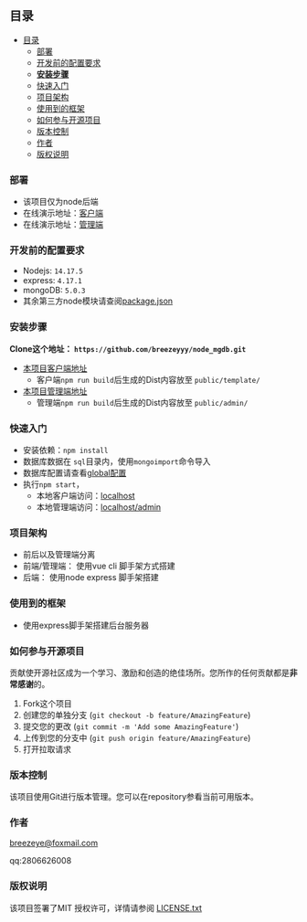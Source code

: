 
<br />

## 目录
  - [目录](#目录)
    - [部署](#部署)
    - [开发前的配置要求](#开发前的配置要求)
    - [**安装步骤**](#安装步骤)
    - [快速入门](#快速入门)
    - [项目架构](#项目架构)
    - [使用到的框架](#使用到的框架)
    - [如何参与开源项目](#如何参与开源项目)
    - [版本控制](#版本控制)
    - [作者](#作者)
    - [版权说明](#版权说明)


### 部署
- 该项目仅为node后端
- 在线演示地址：[客户端](http://101.35.125.222)
- 在线演示地址：[管理端](http://101.35.125.222/admin)

### 开发前的配置要求

- Nodejs: `14.17.5`
- express: `4.17.1`
- mongoDB: `5.0.3`
- 其余第三方node模块请查阅[package.json](https://github.com/breezeyyy/node_mgdb/blob/master/package.json)
  
### 安装步骤

**Clone这个地址： `https://github.com/breezeyyy/node_mgdb.git`**
- [本项目客户端地址](https://github.com/breezeyyy/news)
  - 客户端`npm run build`后生成的Dist内容放至 `public/template/`
- [本项目管理端地址](https://github.com/breezeyyy/newsAdmin)
  - 管理端`npm run build`后生成的Dist内容放至 `public/admin/`

### 快速入门

- 安装依赖：`npm install`
- 数据库数据在 `sql`目录内，使用`mongoimport`命令导入
- 数据库配置请查看[global配置](https://github.com/breezeyyy/node_mgdb/blob/master/config/global.js)
- 执行`npm start`，
  - 本地客户端访问：[localhost](http://localhost)
  - 本地管理端访问：[localhost/admin](http://localhost/admin)

### 项目架构

- 前后以及管理端分离
- 前端/管理端： 使用vue cli 脚手架方式搭建
- 后端： 使用node express 脚手架搭建

### 使用到的框架

- 使用express脚手架搭建后台服务器

### 如何参与开源项目

贡献使开源社区成为一个学习、激励和创造的绝佳场所。您所作的任何贡献都是**非常感谢**的。


1. Fork这个项目
2. 创建您的单独分支 (`git checkout -b feature/AmazingFeature`)
3. 提交您的更改 (`git commit -m 'Add some AmazingFeature'`)
4. 上传到您的分支中 (`git push origin feature/AmazingFeature`)
5. 打开拉取请求



### 版本控制

该项目使用Git进行版本管理。您可以在repository参看当前可用版本。

### 作者

breezeye@foxmail.com

qq:2806626008  

### 版权说明

该项目签署了MIT 授权许可，详情请参阅 [LICENSE.txt](https://github.com/shaojintian/Best_README_template/blob/master/LICENSE.txt)


<!-- links -->
[your-project-path]:breezeyyy/node_mgdb
[contributors-shield]: https://img.shields.io/github/contributors/breezeyyy/node_mgdb.svg?style=flat-square
[contributors-url]: https://github.com/breezeyyy/node_mgdb/graphs/contributors
[forks-shield]: https://img.shields.io/github/forks/breezeyyy/node_mgdb.svg?style=flat-square
[forks-url]: https://github.com/breezeyyy/node_mgdb/network/members
[stars-shield]: https://img.shields.io/github/stars/breezeyyy/node_mgdb.svg?style=flat-square
[stars-url]: https://github.com/breezeyyy/node_mgdb/stargazers
[issues-shield]: https://img.shields.io/github/issues/breezeyyy/node_mgdb.svg?style=flat-square
[issues-url]: https://img.shields.io/github/issues/breezeyyy/node_mgdb.svg
[license-shield]: https://img.shields.io/github/license/breezeyyy/node_mgdb.svg?style=flat-square
[license-url]: https://github.com/breezeyyy/node_mgdb/blob/master/LICENSE.txt
[linkedin-shield]: https://img.shields.io/badge/-LinkedIn-black.svg?style=flat-square&logo=linkedin&colorB=555
